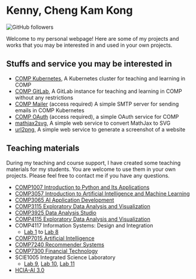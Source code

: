 # Kenny, Cheng Kam Kong

![GitHub followers](https://img.shields.io/github/followers/hkbu-kennycheng?style=social)

Welcome to my personal webpage! Here are some of my projects and works that you may be interested in and used in your own projects.

## Stuffs and service you may be interested in

- [COMP Kubernetes](https://kubernetes.hkbu.dev/), A Kubernetes cluster for teaching and learning in COMP
- [COMP GitLab](https://gitlab.hkbu.app/), A GitLab instance for teaching and learning in COMP without any restrictions
- [COMP Mailer](https://github.com/Department-of-Computer-Science-HKBU/comp-mailer) (access required) A simple SMTP server for sending emails in COMP Kubernetes
- [COMP OAuth](https://github.com/Department-of-Computer-Science-HKBU/oauth.hkbu.dev) (access required), a simple OAuth service for COMP
- [mathjax2svg](https://github.com/hkbu-kennycheng/mathjax2svg-express), A simple web service to convert MathJax to SVG
- [url2png](https://github.com/hkbu-kennycheng/url2png-express), A simple web service to generate a screenshot of a website

## Teaching materials

During my teaching and course support, I have created some teaching materials for my students. You are welcome to use them in your own projects. Please feel free to contact me if you have any questions.

- [COMP1007 Introduction to Python and Its Applications](https://github.com/hkbu-kennycheng/comp1007)
- [COMP3057 Introduction to Artificial Intelligence and Machine Learning](https://github.com/hkbu-kennycheng/comp3057)
- [COMP3065 AI Application Development](https://github.com/hkbu-kennycheng/comp3065)
- [COMP3115 Exploratory Data Analysis and Visualization](https://github.com/hkbu-kennycheng/comp3115/)
- [COMP3925 Data Analysis Studio](https://github.com/hkbu-kennycheng/comp3925)
- [COMP4115 Exploratory Data Analysis and Visualization](https://github.com/hkbu-kennycheng/comp4115/)
- COMP4117 Information Systems: Design and Integration
  - [Lab 1](https://hkbu-kennycheng.github.io/comp4117/2023/Lab1) to [Lab 8](https://hkbu-kennycheng.github.io/comp4117/2023/Lab8)
- [COMP7015 Artificial Intelligence](https://github.com/hkbu-kennycheng/comp7015)
- [COMP7240 Recommender Systems](https://github.com/hkbu-kennycheng/comp7240)
- [COMP7300 Financial Technology](https://hkbu-kennycheng.github.io/comp7300/2023/Lab)
- SCIE1005 Integrated Science Laboratory
  - [Lab 9](https://ug-cs-hkbu.github.io/ISLabMaterial/2023/lab9), [Lab 10](https://ug-cs-hkbu.github.io/ISLabMaterial/2023/lab10), [Lab 11](https://ug-cs-hkbu.github.io/ISLabMaterial/2023/Lab11)
- [HCIA-AI 3.0](https://hcia-ai.hkbu.dev/)